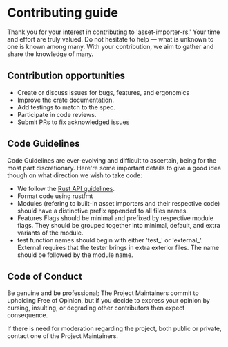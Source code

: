 # Contributing guide

Thank you for your interest in contributing to 'asset-importer-rs.' Your time and effort are truly valued. Do not hesitate to help — what is unknown to one is known among many. With your contribution, we aim to gather and share the knowledge of many.

## Contribution opportunities

 * Create or discuss issues for bugs, features, and ergonomics
 * Improve the crate documentation.
 * Add testings to match to the spec.
 * Participate in code reviews.
 * Submit PRs to fix acknowledged issues

## Code Guidelines

Code Guidelines are ever-evolving and difficult to ascertain, being for the most part discretionary. Here're some important details to give a good idea though on what direction we wish to take code:

 * We follow the [Rust API guidelines](https://github.com/rust-lang-nursery/api-guidelines).
 * Format code using rustfmt
 * Modules (refering to built-in asset importers and their respective code) should have a distinctive prefix appended to all files names.
 * Features Flags should be minimal and prefixed by respective module flags. They should be grouped together into minimal, default, and extra variants of the module.
 * test function names should begin with either 'test_' or 'external_'. External requires that the tester brings in extra exterior files. The name should be followed by the module name.

## Code of Conduct

Be genuine and be professional; The Project Maintainers commit to upholding Free of Opinion, but if you decide to express your opinion by cursing, insulting, or degrading other contributors then expect consequence.

If there is need for moderation regarding the project, both public or private, contact one of the Project Maintainers.